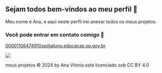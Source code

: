 ## Sejam todos bem-vindos ao meu perfil 💜

Meu nome é Ana, e aqui neste perfil irei anexar todos os meus projetos.

### Você pode entrar em contato comigo 📧

00001106474910sp@aluno.educacao.sp.gov.br

![](https://tenor.com/bM1T7.gif)

meus projetos © 2024 by Ana Vitoria está licenciado sob CC BY 4.0
